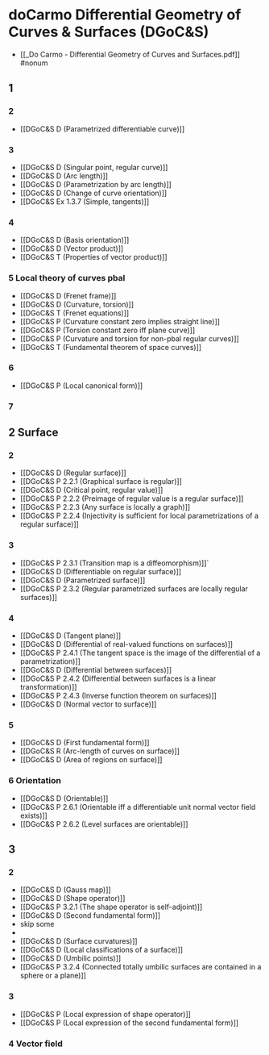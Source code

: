 # doCarmo Differential Geometry of Curves & Surfaces (DGoC&S)
- [[_Do Carmo - Differential Geometry of Curves and Surfaces.pdf]] #nonum 
## 1
### 2 
- [[DGoC&S D (Parametrized differentiable curve)]] 
### 3
- [[DGoC&S D (Singular point, regular curve)]]
- [[DGoC&S D (Arc length)]]
- [[DGoC&S D (Parametrization by arc length)]]
- [[DGoC&S D (Change of curve orientation)]]
- [[DGoC&S Ex 1.3.7 (Simple, tangents)]]
### 4
- [[DGoC&S D (Basis orientation)]]
- [[DGoC&S D (Vector product)]]
- [[DGoC&S T (Properties of vector product)]]
### 5 Local theory of curves pbal
- [[DGoC&S D (Frenet frame)]]
- [[DGoC&S D (Curvature, torsion)]]
- [[DGoC&S T (Frenet equations)]]
- [[DGoC&S P (Curvature constant zero implies straight line)]]
- [[DGoC&S P (Torsion constant zero iff plane curve)]]
- [[DGoC&S P (Curvature and torsion for non-pbal regular curves)]]
- [[DGoC&S T (Fundamental theorem of space curves)]]
### 6
- [[DGoC&S P (Local canonical form)]]
### 7
## 2 Surface
### 2

- [[DGoC&S D (Regular surface)]]
- [[DGoC&S P 2.2.1 (Graphical surface is regular)]]
- [[DGoC&S D (Critical point, regular value)]]
- [[DGoC&S P 2.2.2 (Preimage of regular value is a regular surface)]]
- [[DGoC&S P 2.2.3 (Any surface is locally a graph)]]
- [[DGoC&S P 2.2.4 (Injectivity is sufficient for local parametrizations of a regular surface)]]
### 3
- [[DGoC&S P 2.3.1 (Transition map is a diffeomorphism)]]`
- [[DGoC&S D (Differentiable on regular surface)]]
- [[DGoC&S D (Parametrized surface)]]
- [[DGoC&S P 2.3.2 (Regular parametrized surfaces are locally regular surfaces)]]
### 4
- [[DGoC&S D (Tangent plane)]]
- [[DGoC&S D (Differential of real-valued functions on surfaces)]]
- [[DGoC&S P 2.4.1 (The tangent space is the image of the differential of a parametrization)]]
- [[DGoC&S D (Differential between surfaces)]]
- [[DGoC&S P 2.4.2 (Differential between surfaces is a linear transformation)]]
- [[DGoC&S P 2.4.3 (Inverse function theorem on surfaces)]]
- [[DGoC&S D (Normal vector to surface)]]
### 5
- [[DGoC&S D (First fundamental form)]]
- [[DGoC&S R (Arc-length of curves on surface)]]
- [[DGoC&S D (Area of regions on surface)]]
### 6 Orientation
- [[DGoC&S D (Orientable)]]
- [[DGoC&S P 2.6.1 (Orientable iff a differentiable unit normal vector field exists)]]
- [[DGoC&S P 2.6.2 (Level surfaces are orientable)]]
## 3
### 2
- [[DGoC&S D (Gauss map)]]
- [[DGoC&S D (Shape operator)]]
- [[DGoC&S P 3.2.1 (The shape operator is self-adjoint)]]
- [[DGoC&S D (Second fundamental form)]]
- skip some
- 
- [[DGoC&S D (Surface curvatures)]]
- [[DGoC&S D (Local classifications of a surface)]]
- [[DGoC&S D (Umbilic points)]]
- [[DGoC&S P 3.2.4 (Connected totally umbilic surfaces are contained in a sphere or a plane)]]
### 3
- [[DGoC&S P (Local expression of shape operator)]]
- [[DGoC&S P (Local expression of the second fundamental form)]]
### 4 Vector field